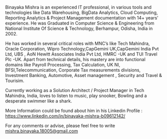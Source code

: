 Binayaka Mishra is an experienced IT professional, in various tools and technologies like Data Warehousing, BigData Analytics, Cloud Computing, Reporting Analytics & 
Project Management documentation with 14+ years’ experience. He was Graduated in Computer Science & Engineering from National Institute Of Science & Technology, Berhampur, Odisha, India 
in 2002. 

He has worked in several critical roles with MNC’s like Tech Mahindra, Oracle Corporation, Wipro Technology,CapGemini UK,CapGemini India Pvt Ltd, UBS , AoN Hewitt Associates India Pvt Ltd, HMRC -UK and TUI Travel Plc -UK. Apart from technical details, his mastery are into functional domains like Payroll Processing, Tax Calculation, UK NI, BFSI,Telecommunication, 
Corporate Tax measurements divisions, Investment Banking, Automotive, Asset management , Security and Travel & Tourisim.

Currently working as a Solution Architect / Project Manager in Tech Mahindra, India, loves to listen to music, play snooker, Bowling and a desperate swimmer like a shark. 

More Information could be found about him in his Linkedin Profile : https://www.linkedin.com/in/binayaka-mishra-b09612142/

For any comments or advise, please feel free to write mishra.binayaka.18005@gmail.com
